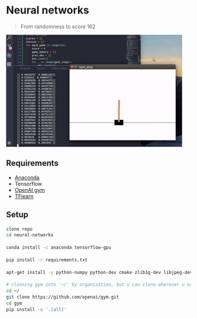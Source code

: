 # Neural networks

>From randomness to score 162

<img src="ai.gif">

## Requirements

- [Anaconda](https://conda.io/docs/user-guide/install/index.html)
- Tensorflow
- [OpenAI gym](https://github.com/openai/gym/blob/master/README.rst#installing-everything)
- [TFlearn](http://tflearn.org/installation/)

## Setup

```sh
clone repo
cd neural-networks

conda install -c anaconda tensorflow-gpu

pip install -r requirements.txt

apt-get install -y python-numpy python-dev cmake zlib1g-dev libjpeg-dev xvfb libav-tools xorg-dev python-opengl libboost-all-dev libsdl2-dev swig

# clonning gym into '~/' by organization, but u can clone wherever u want
cd ~/
git clone https://github.com/openai/gym.git
cd gym
pip install -e '.[all]'
```
